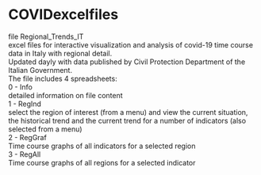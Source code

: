 # COVIDexcelfiles      

file Regional_Trends_IT     
excel files for interactive visualization and analysis of covid-19 time course data in Italy
with regional detail.    
Updated dayly with data published by Civil Protection Department of the Italian Government.     
The file includes 4 spreadsheets:   
0 - Info     
detailed information on file content    
1 - RegInd     
select the region of interest (from a menu) and view the current situation, the historical trend and the current trend
for a number of indicators (also selected from a menu)     
2 - RegGraf     
Time course graphs of all indicators for a selected region    
3 - RegAll      
Time course graphs of all regions for a selected indicator    
    
     
